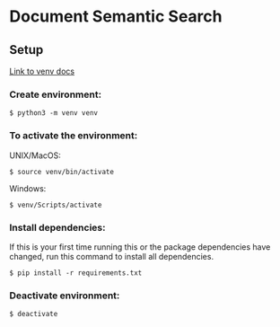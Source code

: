 # Document Semantic Search

## Setup

[Link to venv docs](https://docs.python.org/3/library/venv.html)

### Create environment:

```shell
$ python3 -m venv venv
```

### To activate the environment:


UNIX/MacOS:

```shell
$ source venv/bin/activate
```

Windows:

```shell
$ venv/Scripts/activate
```

### Install dependencies:

If this is your first time running this or the package dependencies have changed, run this command to install all dependencies.

```shell
$ pip install -r requirements.txt
```

### Deactivate environment:

```shell
$ deactivate
```
